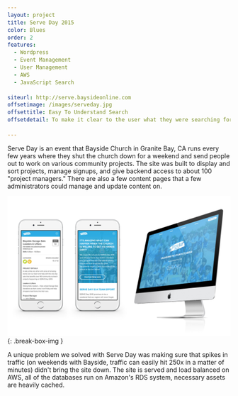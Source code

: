 ```yaml
---
layout: project
title: Serve Day 2015
color: Blues
order: 2
features:
  - Wordpress
  - Event Management
  - User Management
  - AWS
  - JavaScript Search

siteurl: http://serve.baysideonline.com
offsetimage: /images/serveday.jpg
offsettitle: Easy To Understand Search
offsetdetail: To make it clear to the user what they were searching for, we display search results in a natural language format, with simple links to re-filter.

---
```


Serve Day is an event that Bayside Church in Granite Bay, CA runs every few years where they shut the church down for a weekend and send people out to work on various community projects. The site was built to display and sort projects, manage signups, and give backend access to about 100 "project managers." There are also a few content pages that a few administrators could manage and update content on. 

![Serve Day Screens](/images/serve.jpg)
{: .break-box-img }

A unique problem we solved with Serve Day was making sure that spikes in traffic (on weekends with Bayside, traffic can easily hit 250x in a matter of minutes) didn't bring the site down. The site is served and load balanced on AWS, all of the databases run on Amazon's RDS system, necessary assets are heavily cached.